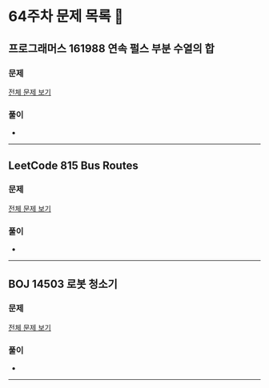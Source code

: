 # 64주차 문제 목록 📝

## 프로그래머스 161988 연속 펄스 부분 수열의 합  
### 문제
[전체 문제 보기](https://school.programmers.co.kr/learn/courses/30/lessons/161988)

### 풀이
- 
___

## LeetCode 815 Bus Routes
### 문제
[전체 문제 보기](https://leetcode.com/problems/bus-routes/)

### 풀이
- 
___

## BOJ 14503 로봇 청소기
### 문제
[전체 문제 보기](https://www.acmicpc.net/problem/14503)

### 풀이
- 
___

